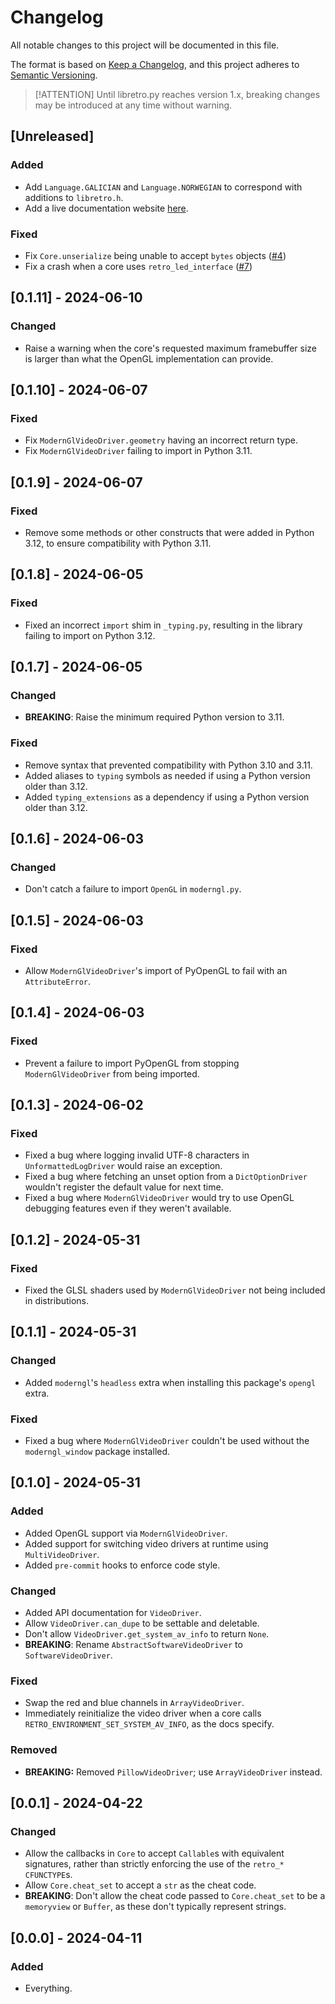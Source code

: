 # Changelog

All notable changes to this project will be documented in this file.

The format is based on [Keep a Changelog](https://keepachangelog.com/en/1.1.0),
and this project adheres to [Semantic Versioning](https://semver.org/spec/v2.0.0.html).

> [!ATTENTION]
> Until libretro.py reaches version 1.x,
> breaking changes may be introduced
> at any time without warning.

## [Unreleased]

### Added

- Add `Language.GALICIAN` and `Language.NORWEGIAN`
  to correspond with additions to `libretro.h`.
- Add a live documentation website [here][docs].

### Fixed

- Fix `Core.unserialize` being unable to accept `bytes` objects ([#4][4])
- Fix a crash when a core uses `retro_led_interface` ([#7][7])

[docs]: https://libretropy.readthedocs.io/en/latest
[4]: https://github.com/JesseTG/libretro.py/issues/4
[7]: https://github.com/JesseTG/libretro.py/issues/7

## [0.1.11] - 2024-06-10

### Changed

- Raise a warning when the core's requested maximum framebuffer size
  is larger than what the OpenGL implementation can provide.

## [0.1.10] - 2024-06-07

### Fixed

- Fix `ModernGlVideoDriver.geometry` having an incorrect return type.
- Fix `ModernGlVideoDriver` failing to import in Python 3.11.

## [0.1.9] - 2024-06-07

### Fixed

- Remove some methods or other constructs that were added in Python 3.12,
  to ensure compatibility with Python 3.11.

## [0.1.8] - 2024-06-05

### Fixed

- Fixed an incorrect `import` shim in `_typing.py`,
  resulting in the library failing to import on Python 3.12.

## [0.1.7] - 2024-06-05

### Changed

- **BREAKING**: Raise the minimum required Python version to 3.11.

### Fixed

- Remove syntax that prevented compatibility with Python 3.10 and 3.11.
- Added aliases to `typing` symbols as needed if using a Python version older than 3.12.
- Added `typing_extensions` as a dependency if using a Python version older than 3.12.

## [0.1.6] - 2024-06-03

### Changed

- Don't catch a failure to import `OpenGL` in `moderngl.py`.

## [0.1.5] - 2024-06-03

### Fixed

- Allow `ModernGlVideoDriver`'s import of PyOpenGL
  to fail with an `AttributeError`.

## [0.1.4] - 2024-06-03

### Fixed

- Prevent a failure to import PyOpenGL from stopping `ModernGlVideoDriver`
  from being imported.

## [0.1.3] - 2024-06-02

### Fixed

- Fixed a bug where logging invalid UTF-8 characters in `UnformattedLogDriver` would raise an exception.
- Fixed a bug where fetching an unset option from a `DictOptionDriver` wouldn't register the default value for next time.
- Fixed a bug where `ModernGlVideoDriver` would try to use OpenGL debugging features even if they weren't available.

## [0.1.2] - 2024-05-31

### Fixed

- Fixed the GLSL shaders used by `ModernGlVideoDriver` not being included in distributions.

## [0.1.1] - 2024-05-31

### Changed

- Added `moderngl`'s `headless` extra when installing this package's `opengl` extra.

### Fixed

- Fixed a bug where `ModernGlVideoDriver` couldn't be used
  without the `moderngl_window` package installed.

## [0.1.0] - 2024-05-31

### Added

- Added OpenGL support via `ModernGlVideoDriver`.
- Added support for switching video drivers at runtime
  using `MultiVideoDriver`.
- Added `pre-commit` hooks to enforce code style.

### Changed

- Added API documentation for `VideoDriver`.
- Allow `VideoDriver.can_dupe` to be settable and deletable.
- Don't allow `VideoDriver.get_system_av_info` to return `None`.
- **BREAKING**: Rename `AbstractSoftwareVideoDriver` to `SoftwareVideoDriver`.

### Fixed

- Swap the red and blue channels in `ArrayVideoDriver`.
- Immediately reinitialize the video driver when a core calls
  `RETRO_ENVIRONMENT_SET_SYSTEM_AV_INFO`, as the docs specify.

### Removed

- **BREAKING:** Removed `PillowVideoDriver`; use `ArrayVideoDriver` instead.

## [0.0.1] - 2024-04-22

### Changed

- Allow the callbacks in `Core` to accept `Callable`s with equivalent signatures,
  rather than strictly enforcing the use of the `retro_*` `CFUNCTYPE`s.
- Allow `Core.cheat_set` to accept a `str` as the cheat code.
- **BREAKING**: Don't allow the cheat code passed to `Core.cheat_set`
  to be a `memoryview` or `Buffer`,
  as these don't typically represent strings.

## [0.0.0] - 2024-04-11

### Added

- Everything.
